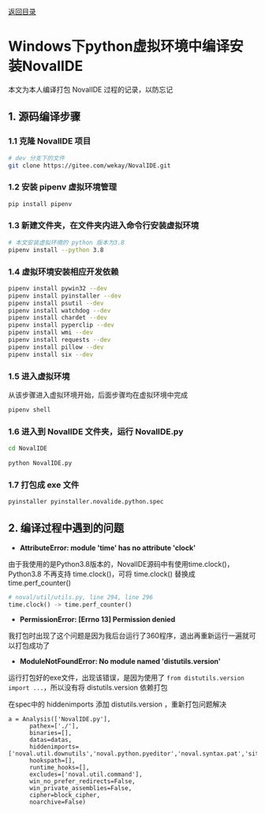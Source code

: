 [返回目录](ch0.md)

# Windows下python虚拟环境中编译安装NovalIDE

本文为本人编译打包 NovalIDE 过程的记录，以防忘记

## 1. 源码编译步骤

### 1.1 克隆 NovalIDE 项目

```bash
# dev 分支下的文件
git clone https://gitee.com/wekay/NovalIDE.git
```

### 1.2 安装 pipenv 虚拟环境管理

```bash
pip install pipenv
```

### 1.3 新建文件夹，在文件夹内进入命令行安装虚拟环境

```bash
# 本文安装虚拟环境的 python 版本为3.8
pipenv install --python 3.8
```

### 1.4 虚拟环境安装相应开发依赖

```bash
pipenv install pywin32 --dev
pipenv install pyinstaller --dev
pipenv install psutil --dev
pipenv install watchdog --dev
pipenv install chardet --dev
pipenv install pyperclip --dev
pipenv install wmi --dev
pipenv install requests --dev
pipenv install pillow --dev
pipenv install six --dev
```

### 1.5 进入虚拟环境

从该步骤进入虚拟环境开始，后面步骤均在虚拟环境中完成

```bash
pipenv shell
```

### 1.6 进入到 NovalIDE 文件夹，运行 NovalIDE.py

```bash
cd NovalIDE
 
python NovalIDE.py
```

### 1.7 打包成 exe 文件

```bash
pyinstaller pyinstaller.novalide.python.spec
```

## 2. 编译过程中遇到的问题

*   **AttributeError: module 'time' has no attribute 'clock'**

由于我使用的是Python3.8版本的，NovalIDE源码中有使用time.clock()，Python3.8 不再支持 time.clock()，可将 time.clock() 替换成 time.perf_counter()

```python
# noval/util/utils.py, line 294, line 296
time.clock() -> time.perf_counter()
```

*   **PermissionError: [Errno 13] Permission denied**

我打包时出现了这个问题是因为我后台运行了360程序，退出再重新运行一遍就可以打包成功了

*   **ModuleNotFoundError: No module named 'distutils.version'**

运行打包好的exe文件，出现该错误，是因为使用了 `from distutils.version import ...`，所以没有将 distutils.version 依赖打包

在spec中的 hiddenimports 添加 distutils.version ，重新打包问题解决

```
a = Analysis(['NovalIDE.py'],
      pathex=['./'],
      binaries=[],
      datas=datas,
      hiddenimports=['noval.util.downutils','noval.python.pyeditor','noval.syntax.pat','site','noval.running','noval.shell','noval.roughparse','distutils.version'],
      hookspath=[],
      runtime_hooks=[],
      excludes=['noval.util.command'],
      win_no_prefer_redirects=False,
      win_private_assemblies=False,
      cipher=block_cipher,
      noarchive=False)
```
